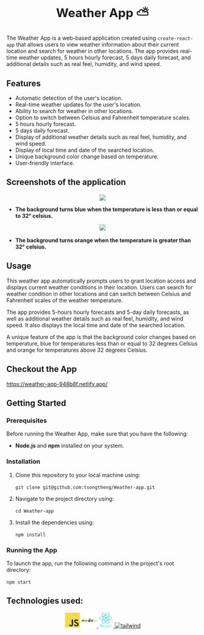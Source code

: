 ## **<h2 align="center">Weather App ⛅</h2>**

The Weather App is a web-based application created using `create-react-app` that allows users to view weather information about their current location and search for weather in other locations. The app provides real-time weather updates, 5 hours hourly forecast, 5 days daily forecast, and additional details such as real feel, humidity, and wind speed.

## Features

- Automatic detection of the user's location.
- Real-time weather updates for the user's location.
- Ability to search for weather in other locations.
- Option to switch between Celsius and Fahrenheit temperature scales.
- 5 hours hourly forecast.
- 5 days daily forecast.
- Display of additional weather details such as real feel, humidity, and wind speed.
- Display of local time and date of the searched location.
- Unique background color change based on temperature.
- User-friendly interface.

## Screenshots of the application

<p align="center">
  <img align="center" src="https://ik.imagekit.io/415qe0hcb/cold-image.png?updatedAt=1681972514818" width="500px"/>
</p>

- **The background turns blue when the temperature is less than or equal to 32° celsius.**

<p align="center">
  <img src="https://ik.imagekit.io/415qe0hcb/hot-image.png?updatedAt=1681972537017" width="500px"/>
</p>

- **The background turns orange when the temperature is greater than 32° celsius.**

## Usage

This weather app automatically prompts users to grant location access and displays current weather conditions in their location. Users can search for weather condition in other locations and can switch between Celsius and Fahrenheit scales of the weather temperature.

The app provides 5-hours hourly forecasts and 5-day daily forecasts, as well as additional weather details such as real feel, humidity, and wind speed. It also displays the local time and date of the searched location.

A unique feature of the app is that the background color changes based on temperature, blue for temperatures less than or equal to 32 degrees Celsius and orange for temperatures above 32 degrees Celsius.

## Checkout the App

https://weather-app-948b8f.netlify.app/

## Getting Started

<h3>Prerequisites</h3>
Before running the Weather App, make sure that you have the following:

- **Node.js** and **npm** installed on your system.

<h3>Installation</h3>

1.  Clone this repository to your local machine using:

    `git clone git@github.com:tsongtheng/Weather-app.git`

2.  Navigate to the project directory using:

    `cd Weather-app`

3.  Install the dependencies using:

    `npm install`

<h3>Running the App</h3>

To launch the app, run the following command in the project's root directory:

`npm start`

## Technologies used:

<p align="center">
	<img src="https://raw.githubusercontent.com/devicons/devicon/master/icons/javascript/javascript-original.svg" alt="javascript" width="40" height="40"/> </a> <a href="https://nodejs.org" target="_blank" rel="noreferrer"> <img src="https://raw.githubusercontent.com/devicons/devicon/master/icons/nodejs/nodejs-original-wordmark.svg" alt="nodejs" width="40" height="40"/> </a> <a href="https://reactjs.org/" target="_blank" rel="noreferrer"> <img src="https://raw.githubusercontent.com/devicons/devicon/master/icons/react/react-original-wordmark.svg" alt="react" width="40" height="40"/> </a> <a href="https://tailwindcss.com/" target="_blank" rel="noreferrer"> <img src="https://www.vectorlogo.zone/logos/tailwindcss/tailwindcss-icon.svg" alt="tailwind" width="40" height="40"/>
</p>
